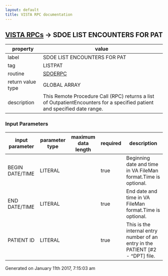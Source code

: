 ```yaml
---
layout: default
title: VISTA RPC documentation
---
```




## [VISTA RPCs](TableOfContent.md) &#8594; SDOE LIST ENCOUNTERS FOR PAT 

 property | value 
--- | --- 
 label | SDOE LIST ENCOUNTERS FOR PAT
 tag | LISTPAT
 routine | [SDOERPC](http://code.osehra.org/dox/Routine_SDOERPC_source.html)
 return value type | GLOBAL ARRAY
 description | This Remote Procedure Call (RPC) returns a list of OutpatientEncounters for a specified patient and specified date range.

### Input Parameters

| input parameter | parameter type | maximum data length | required | description | 
| --- | --- | --- | --- | --- | 
| BEGIN DATE/TIME | LITERAL |  | true | Beginning date and time in VA FileMan format.Time is optional. | 
| END DATE/TIME | LITERAL |  | true | End date and time in VA FileMan format.Time is optional. | 
| PATIENT ID | LITERAL |  | true | This is the internal entry number of an entry in the PATIENT [#2 - ^DPT] file. | 




 Generated on January 11th 2017, 7:15:03 am